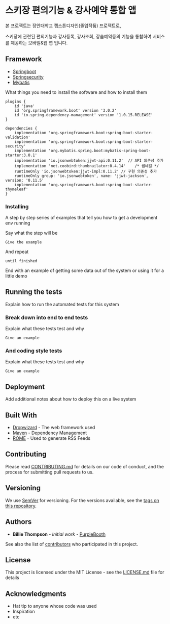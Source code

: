 # 스키장 편의기능 & 강사예약 통합 앱

본 프로젝트는 장안대학교 캡스톤디자인(졸업작품) 프로젝트로,  
  
스키장에 관련된 편의기능과 강사등록, 강사조회, 강습예약등의 기능을 통합하여 서비스를 제공하는 모바일&웹 앱 입니다.


## Framework
- [Springboot](https://spring.io/projects/spring-boot)
- [Springsecurity](https://spring.io/projects/spring-security)
- [Mybatis](https://mybatis.org/mybatis-3/)

What things you need to install the software and how to install them

```
plugins {
    id 'java'
    id 'org.springframework.boot' version '3.0.2'
    id 'io.spring.dependency-management' version '1.0.15.RELEASE'
}

dependencies {
    implementation 'org.springframework.boot:spring-boot-starter-validation'
    implementation 'org.springframework.boot:spring-boot-starter-security'
    implementation 'org.mybatis.spring.boot:mybatis-spring-boot-starter:3.0.1'
    implementation 'io.jsonwebtoken:jjwt-api:0.11.2'  // API 의존성 추가
    implementation 'net.coobird:thumbnailator:0.4.14'    /* 썸네일 */
    runtimeOnly 'io.jsonwebtoken:jjwt-impl:0.11.2' // 구현 의존성 추가
    runtimeOnly group: 'io.jsonwebtoken', name: 'jjwt-jackson', version: '0.11.5'
    implementation 'org.springframework.boot:spring-boot-starter-thymeleaf'
}
```

### Installing

A step by step series of examples that tell you how to get a development env running

Say what the step will be

```
Give the example
```

And repeat

```
until finished
```

End with an example of getting some data out of the system or using it for a little demo

## Running the tests

Explain how to run the automated tests for this system

### Break down into end to end tests

Explain what these tests test and why

```
Give an example
```

### And coding style tests

Explain what these tests test and why

```
Give an example
```

## Deployment

Add additional notes about how to deploy this on a live system

## Built With

* [Dropwizard](http://www.dropwizard.io/1.0.2/docs/) - The web framework used
* [Maven](https://maven.apache.org/) - Dependency Management
* [ROME](https://rometools.github.io/rome/) - Used to generate RSS Feeds

## Contributing

Please read [CONTRIBUTING.md](https://gist.github.com/PurpleBooth/b24679402957c63ec426) for details on our code of conduct, and the process for submitting pull requests to us.

## Versioning

We use [SemVer](http://semver.org/) for versioning. For the versions available, see the [tags on this repository](https://github.com/your/project/tags). 

## Authors

* **Billie Thompson** - *Initial work* - [PurpleBooth](https://github.com/PurpleBooth)

See also the list of [contributors](https://github.com/your/project/contributors) who participated in this project.

## License

This project is licensed under the MIT License - see the [LICENSE.md](LICENSE.md) file for details

## Acknowledgments

* Hat tip to anyone whose code was used
* Inspiration
* etc

